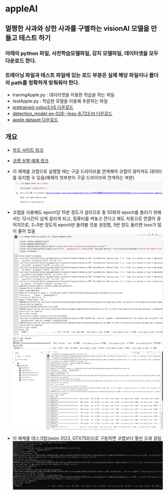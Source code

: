# appleAI

## 멀쩡한 사과와 상한 사과를 구별하는 visionAI 모델을 만들고 테스트 하기  
### 아래의 python 파일, 사전학습모델파일, 감지 모델파일, 데이터셋을 모두 다운로드 한다.  
### 트레이닝 파일과 테스트 파일에 있는 로드 부분은 실제 해당 파일이나 폴더의 path를 정확하게 맞춰줘야 한다.  
- traningApple.py : 데이터셋을 이용한 학습을 하는 파일  
- testApple.py : 학습한 모델을 이용해 추론하는 파일  
- [pretrained-yolov3.h5 다운로드](https://drive.google.com/file/d/1G7WNC9is3J-qcp16lNap4PzT_bubdadp/view?usp=sharing)  
- [detection_model-ex-028--loss-8.723.ht 다운로드](https://drive.google.com/file/d/1rDqf4I94dVMcUnlZVytutMAd1SfPrkH5/view?usp=sharing)  
- [apple dataset 다운로드](https://drive.google.com/file/d/1eNgPrxJxu_s-79OIVgSgv_VifQ9YZeEd/view?usp=sharing)  


## 개요
* [참조 사이트 링크](https://medium.com/deepquestai/ai-in-agriculture-detecting-defects-in-apples-b246799b329c)  
* [코랩 실행 예제 링크](https://colab.research.google.com/drive/1vfISFuOlMtpS06XdkuUFr81w5EtCBfoO)  
* 이 예제를 코랩으로 실행할 때는 구글 드라이브를 연계해야 코랩이 끊어져도 데이터를 유지할 수 있음(예제의 첫부분이 구글 드라이브와 연계하는 부분)  
![](https://github.com/mtinet/appleAI/blob/master/images/connectGDrive.png?raw=true)  
* 코랩을 사용해도 epoch당 15분 정도가 걸리므로 총 50회의 epoch를 돌리기 위해서는 12시간이 넘게 걸리게 되고, 컴퓨터를 켜놓고 잔다고 해도 자동으로 연결이 끊어지므로, 2~5번 정도의 epoch만 돌려볼 것을 권장함, 5번 정도 돌리면 loss가 많이 줄어 있음   
![](https://github.com/mtinet/appleAI/blob/master/images/colab1.png?raw=true)  
![](https://github.com/mtinet/appleAI/blob/master/images/colab2.png?raw=true)  
![](https://github.com/mtinet/appleAI/blob/master/images/colab3.png?raw=true)  

* 이 예제를 데스크탑(xeon 3123, GTX750)으로 구동하면 코랩보다 훨씬 오래 걸림  
![](https://github.com/mtinet/appleAI/blob/master/images/desktop.png?raw=true)  
